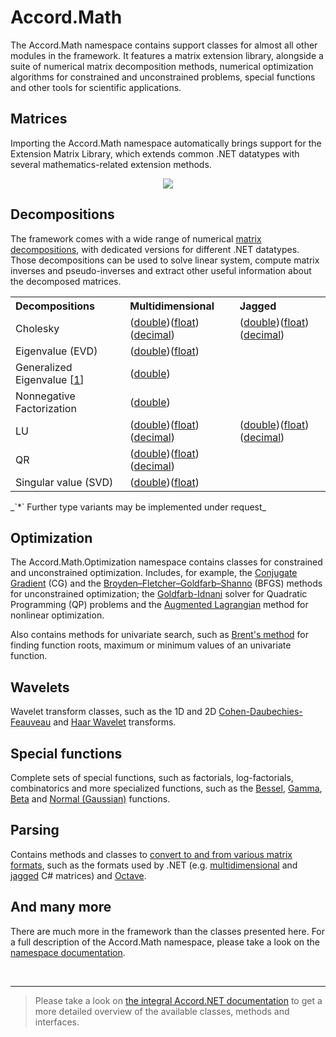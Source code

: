 # Accord.Math #

The Accord.Math namespace contains support classes for almost all other modules in the framework. It features a matrix extension library, alongside a suite of numerical matrix decomposition methods, numerical optimization algorithms for constrained and unconstrained problems, special functions and other tools for scientific applications.

## Matrices ##

Importing the Accord.Math namespace automatically brings support for the Extension Matrix Library, which extends common .NET datatypes with several mathematics-related extension methods.

<p align='center'>
<img src='http://accord.googlecode.com/svn/wiki/samples/accord-math-matrixoperations-img.png' />
</p>

## Decompositions ##

The framework comes with a wide range of numerical [matrix decompositions](http://en.wikipedia.org/wiki/Matrix_decomposition), with dedicated versions for different .NET datatypes. Those decompositions can be used to solve linear system, compute matrix inverses and pseudo-inverses and extract other useful information about the decomposed matrices.

<table width='600px' border='0'>
<tbody align='left'>
<tr>
<th>Decompositions</th>
<th>Multidimensional</th>
<th>Jagged</th>
</tr>
<tr>
<td>
Cholesky<br>
</td>
<td>(<a href='http://accord.googlecode.com/svn/docs/html/T_Accord_Math_Decompositions_CholeskyDecomposition.htm'>double</a>)(<a href='http://accord.googlecode.com/svn/docs/html/T_Accord_Math_Decompositions_CholeskyDecompositionF.htm'>float</a>)(<a href='http://accord.googlecode.com/svn/docs/html/T_Accord_Math_Decompositions_CholeskyDecompositionD.htm'>decimal</a>)</td>
<td>(<a href='http://accord.googlecode.com/svn/docs/html/T_Accord_Math_Decompositions_JaggedCholeskyDecomposition.htm'>double</a>)(<a href='http://accord.googlecode.com/svn/docs/html/T_Accord_Math_Decompositions_JaggedCholeskyDecompositionF.htm'>float</a>)(<a href='http://accord.googlecode.com/svn/docs/html/T_Accord_Math_Decompositions_JaggedCholeskyDecompositionD.htm'>decimal</a>)</td>
</tr>
<tr>
<td>Eigenvalue (EVD)</td>
<td>(<a href='http://accord.googlecode.com/svn/docs/html/T_Accord_Math_Decompositions_EigenvalueDecomposition.htm'>double</a>)(<a href='http://accord.googlecode.com/svn/docs/html/T_Accord_Math_Decompositions_EigenvalueDecompositionF.htm'>float</a>)</td>
<td></td>
</tr>
<tr>
<td>Generalized Eigenvalue [<a href='http://crsouza.blogspot.com.br/2010/06/generalized-eigenvalue-decomposition-in.html'>1</a>]</td>
<td>(<a href='http://accord.googlecode.com/svn/docs/html/T_Accord_Math_Decompositions_GeneralizedEigenvalueDecomposition.htm'>double</a>)</td>
<td></td>
</tr>
<tr>
<td>Nonnegative Factorization</td>
<td>(<a href='http://accord.googlecode.com/svn/docs/html/T_Accord_Math_Decompositions_NonnegativeMatrixFactorization.htm'>double</a>)</td>
<td></td>
</tr>
<tr>
<td>LU</td>
<td>(<a href='http://accord.googlecode.com/svn/docs/html/T_Accord_Math_Decompositions_LuDecomposition.htm'>double</a>)(<a href='http://accord.googlecode.com/svn/docs/html/T_Accord_Math_Decompositions_LuDecompositionF.htm'>float</a>)(<a href='http://accord.googlecode.com/svn/docs/html/T_Accord_Math_Decompositions_LuDecompositionD.htm'>decimal</a>)</td>
<td>(<a href='http://accord.googlecode.com/svn/docs/html/T_Accord_Math_Decompositions_JaggedLuDecomposition.htm'>double</a>)(<a href='http://accord.googlecode.com/svn/docs/html/T_Accord_Math_Decompositions_LuDecompositionF.htm'>float</a>)(<a href='http://accord.googlecode.com/svn/docs/html/T_Accord_Math_Decompositions_JaggedLuDecompositionD.htm'>decimal</a>)</td>
</tr>
<tr>
<td>QR</td>
<td>(<a href='http://accord.googlecode.com/svn/docs/html/T_Accord_Math_Decompositions_QrDecomposition.htm'>double</a>)(<a href='http://accord.googlecode.com/svn/docs/html/T_Accord_Math_Decompositions_QrDecompositionF.htm'>float</a>)(<a href='http://accord.googlecode.com/svn/docs/html/T_Accord_Math_Decompositions_QrDecompositionD.htm'>decimal</a>)</td>
<td></td>
</tr>
<tr>
<td>Singular value (SVD)</td>
<td>(<a href='http://accord.googlecode.com/svn/docs/html/T_Accord_Math_Decompositions_SingularValueDecomposition.htm'>double</a>)(<a href='http://accord.googlecode.com/svn/docs/html/T_Accord_Math_Decompositions_SingularValueDecompositionF.htm'>float</a>)</td>
<td></td>
</tr>
</tbody>
</table>
_`*` Further type variants may be implemented under request_

## Optimization ##

The Accord.Math.Optimization namespace contains classes for constrained and unconstrained optimization. Includes, for example, the [Conjugate Gradient](http://accord.googlecode.com/svn/docs/html/T_Accord_Math_Optimization_ConjugateGradient.htm) (CG) and the [Broyden–Fletcher–Goldfarb–Shanno](http://accord.googlecode.com/svn/docs/html/T_Accord_Math_Optimization_BroydenFletcherGoldfarbShanno.htm) (BFGS) methods for unconstrained optimization; the [Goldfarb-Idnani](http://accord.googlecode.com/svn/docs/html/T_Accord_Math_Optimization_GoldfarbIdnaniQuadraticSolver.htm) solver for Quadratic Programming (QP) problems and the [Augmented Lagrangian](http://accord.googlecode.com/svn/docs/html/T_Accord_Math_Optimization_AugmentedLagrangianSolver.htm) method for nonlinear optimization.

Also contains methods for univariate search, such as [Brent's method](http://accord.googlecode.com/svn/docs/html/T_Accord_Math_Optimization_BrentSearch.htm) for finding function roots, maximum or minimum values of an univariate function.

## Wavelets ##

Wavelet transform classes, such as the 1D and 2D [Cohen-Daubechies-Feauveau](http://accord.googlecode.com/svn/docs/html/T_Accord_Math_Wavelets_CDF97.htm) and [Haar Wavelet](http://accord.googlecode.com/svn/docs/html/T_Accord_Math_Wavelets_Haar.htm) transforms.

## Special functions ##

Complete sets of special functions, such as factorials, log-factorials, combinatorics and more specialized functions, such as the [Bessel](http://accord.googlecode.com/svn/docs/html/AllMembers_T_Accord_Math_Bessel.htm), [Gamma](http://accord.googlecode.com/svn/docs/html/AllMembers_T_Accord_Math_Gamma.htm), [Beta](http://accord.googlecode.com/svn/docs/html/AllMembers_T_Accord_Math_Beta.htm) and [Normal (Gaussian)](http://accord.googlecode.com/svn/docs/html/AllMembers_T_Accord_Math_Normal.htm) functions.

## Parsing ##

Contains methods and classes to [convert to and from various matrix formats](http://accord.googlecode.com/svn/docs/html/N_Accord_Math_Formats.htm), such as the formats used by .NET (e.g. [multidimensional](http://accord.googlecode.com/svn/docs/html/T_Accord_Math_Formats_CSharpMatrixFormatProvider.htm) and [jagged](http://accord.googlecode.com/svn/docs/html/T_Accord_Math_Formats_CSharpJaggedMatrixFormatProvider.htm) C# matrices) and [Octave](http://accord.googlecode.com/svn/docs/html/T_Accord_Math_Formats_OctaveMatrixFormatProvider.htm).

## And many more ##

There are much more in the framework than the classes presented here. For a full description of the Accord.Math namespace, please take a look on the [namespace documentation](http://accord.googlecode.com/svn/docs/Index.html).

<br />

---


> Please take a look on [the integral Accord.NET documentation](http://accord.googlecode.com/svn/docs/Index.html) to get a more detailed overview of the available classes, methods and interfaces.